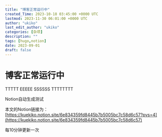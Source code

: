 ```yaml
---
title: "博客正常运行中"
created_Time: 2023-10-18 03:45:00 +0000 UTC
lastmod: 2023-11-30 06:01:00 +0000 UTC
author: "ukiko"
last_edit_author: "ukiko"
categories: [杂项]
description: ""
tags: [hugo,notion]
date: 2023-09-01
draft: false
---
```


# 博客正常运行中

TTTTT EEEEE  SSSSSS   TTTTTTTT



Notion自动生成测试



本文的Notion链接为：[https://kuekiko.notion.site/6e834359fd8445b7b5005bc7c58d6c57?pvs=4](https://kuekiko.notion.site/6e834359fd8445b7b5005bc7c58d6c57)



每10分钟更新一次

